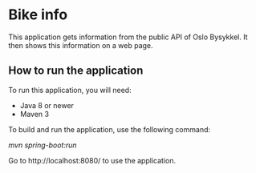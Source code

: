 # Bike info

This application gets information from the public API of Oslo Bysykkel.
It then shows this information on a web page.

## How to run the application

To run this application, you will need:
* Java 8 or newer
* Maven 3

To build and run the application, use the following command:

_mvn spring-boot:run_

Go to http://localhost:8080/ to use the application.